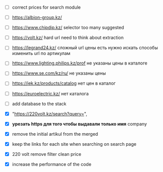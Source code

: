 
- [ ] correct prices for search module
- [ ] https://albion-group.kz/
- [ ] https://www.chipdip.kz/ selector too many suggested
- [ ] https://volt.kz/ hard url need to think about extraction


- [ ] https://legrand24.kz/ сложный url цены есть нужно искать способы изменить url по артикулам 
- [ ] https://www.lighting.philips.kz/prof не указаны цены в каталоге 
- [ ] https://www.se.com/kz/ru/ не указаны цены
- [ ] https://iek.kz/products/catalog нет цен в каталог
- [ ] https://euroelectric.kz/ нет каталога
 

- [ ] add database to the stack 
- [x]  "https://220volt.kz/search?query=", 
- [X] **урезать https для того чтобы выдавали только имя** company
- [x] remove the initial artikul from the merged 
- [x] keep the links for each site when searching on search page 
- [x] 220 volt remove filter clean price
- [x] increase the performance of the code